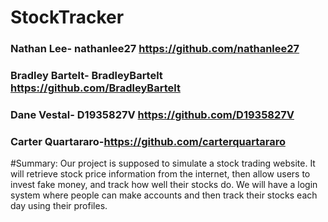 # StockTracker

### Nathan Lee- nathanlee27 https://github.com/nathanlee27
### Bradley Bartelt- BradleyBartelt https://github.com/BradleyBartelt
### Dane Vestal- D1935827V https://github.com/D1935827V
### Carter Quartararo-https://github.com/carterquartararo

#Summary: 
Our project is supposed to simulate a stock trading website. It will retrieve stock price information from the internet, then allow users to invest fake money, and track how well their stocks do. We will have a login system where people can make accounts and then track their stocks each day using their profiles.
